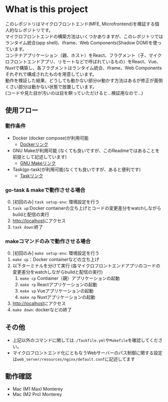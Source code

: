 # What is this project

このレポジトリはマイクロフロントエンド(MFE, Microfrontend)を検証する個人的なレポジトリです。  
マイクロフロントエンドの構築方法はいくつかありますが、このレポジトリではランタイム統合(app shell)、iframe、Web Components(Shadow DOM)を使っています。  
コンテナアプリケーション（親、ホスト）をReact、フラグメント（子、マイクロフロントエンドアプリ、リモートなどで呼ばれているもの）をReact、Vue、Nuxtで構築し、各フラグメントはランタイム統合、iframe、Web Componentsそれぞれで構成されたものを用意しています。  
動作を検証した結果、どうしても動かない部分or動かす方法はあるが修正が面倒くさい部分は動かない状態で放置しています。  
(コードや見た目が汚いのは目を瞑っていただけると...検証用なので...)

## 使用フロー

### 動作条件

- Docker (docker compose)が利用可能
  - [Dockerリンク](https://www.docker.com/)
- GNU Makeが利用可能 (なくても良いですが、このReadmeではあることを前提として記述しています)
  - [GNU Makeリンク](https://www.gnu.org/software/make/)
- Task(go-task)が利用可能(なくても良いですが、あると便利です)
  - [Taskリンク](https://taskfile.dev/)

### go-task & makeで動作させる場合

0. [初回のみ] `task setup-env`: 環境設定を行う
1. `task up`:Docker containerの立ち上げとコードの変更差分をwatchしながらbuildと配信の実行
2. <http://localhost>にアクセス
3. `task down`:終了

### makeコマンドのみで動作させる場合

0. [初回のみ] `make setup-env`: 環境設定を行う
1. `make up`：Docker containerなどの立ち上げ
2. 以下ターミナルを分けて実行 (各マイクロフロントエンドアプリのコードの変更差分をwatchしながらbuildと配信の実行)
   1. `make cp` Contiainer（親）アプリケーションの起動
   2. `make rp` Reactアプリケーションの起動
   3. `make vp` Vueアプリケーションの起動
   4. `make np` Nuxtアプリケーションの起動
3. <http://localhost>にアクセス
4. `make down`: dockerなどの終了

## その他

- 上記以外のコマンドに関しては`./Taskfile.yml`や`Makefile`を確認してください。
- マイクロフロントエンド化にともなうWebサーバーのパス制御に関する設定は`web_server/resources/nginx/default.conf`に記述してます

## 動作確認

- Mac (M1 Max) Monterey
- Mac (M2 Pro) Monterey
